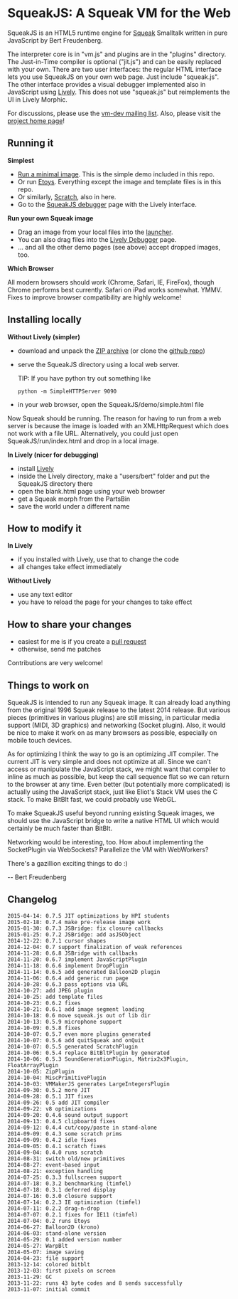 SqueakJS: A Squeak VM for the Web
=================================

SqueakJS is an HTML5 runtime engine for [Squeak][squeak]</a> Smalltalk written in pure JavaScript by Bert Freudenberg.

The interpreter core is in "vm.js" and plugins are in the "plugins" directory. The Just-in-Time compiler is optional ("jit.js") and can be easily replaced with your own. There are two user interfaces: the regular HTML interface lets you use SqueakJS on your own web page. Just include "squeak.js". The other interface provides a visual debugger implemented also in JavaScript using [Lively][lively]. This does not use "squeak.js" but reimplements the UI in Lively Morphic.

For discussions, please use the [vm-dev mailing list][vm-dev]. Also, please visit the [project home page][homepage]!

Running it
----------
**Simplest**

* [Run a minimal image][mini]. This is the simple demo included in this repo.
* Or run [Etoys][etoys]. Everything except the image and template files is in this repo.
* Or similarly, [Scratch][scratch], also in here.
* Go to the [SqueakJS debugger][debug] page with the Lively interface.

**Run your own Squeak image**

* Drag an image from your local files into the [launcher][run].
* You can also drag files into the [Lively Debugger][debug] page.
* ... and all the other demo pages (see above) accept dropped images, too.

**Which Browser**

All modern browsers should work (Chrome, Safari, IE, FireFox), though Chrome performs best currently. Safari on iPad works somewhat. YMMV.
Fixes to improve browser compatibility are highly welcome!


Installing locally
------------------
**Without Lively (simpler)**

* download and unpack the [ZIP archive][zip] (or clone the [github repo][repo])
* serve the SqueakJS directory using a local web server.

  TIP: If you have python try out something like
  ```
  python -m SimpleHTTPServer 9090
  ```
* in your web browser, open the SqueakJS/demo/simple.html file

Now Squeak should be running.
The reason for having to run from a web server is because the image is loaded with an XMLHttpRequest which does not work with a file URL. Alternatively, you could just open SqueakJS/run/index.html and drop in a local image.

**In Lively (nicer for debugging)**

* install [Lively][lively]
* inside the Lively directory, make a "users/bert" folder and put the SqueakJS directory there
* open the blank.html page using your web browser
* get a Squeak morph from the PartsBin
* save the world under a different name 

How to modify it
----------------
**In Lively**

* if you installed with Lively, use that to change the code
* all changes take effect immediately

**Without Lively**

* use any text editor
* you have to reload the page for your changes to take effect

How to share your changes
-------------------------
* easiest for me is if you create a [pull request][pullreq]
* otherwise, send me patches

Contributions are very welcome! 

Things to work on
-----------------
SqueakJS is intended to run any Squeak image. It can already load anything from the original 1996 Squeak release to the latest 2014 release. But various pieces (primitives in various plugins) are still missing, in particular media support (MIDI, 3D graphics) and networking (Socket plugin). Also, it would be nice to make it work on as many browsers as possible, especially on mobile touch devices.

As for optimizing I think the way to go is an optimizing JIT compiler. The current JIT is very simple and does not optimize at all. Since we can't access or manipulate the JavaScript stack, we might want that compiler to inline as much as possible, but keep the call sequence flat so we can return to the browser at any time. Even better (but potentially more complicated) is actually using the JavaScript stack, just like Eliot's Stack VM uses the C stack. To make BitBlt fast, we could probably use WebGL.

To make SqueakJS useful beyond running existing Squeak images, we should use the JavaScript bridge to write a native HTML UI which would certainly be much faster than BitBlt.

Networking would be interesting, too. How about implementing the SocketPlugin via WebSockets? Parallelize the VM with WebWorkers?

There's a gazillion exciting things to do :)

  --  Bert Freudenberg

  [squeak]:   http://squeak.org/
  [repo]:     https://github.com/bertfreudenberg/SqueakJS
  [vm-dev]:   http://lists.squeakfoundation.org/mailman/listinfo/vm-dev
  [homepage]: http://bertfreudenberg.github.io/SqueakJS/
  [run]:      http://bertfreudenberg.github.io/SqueakJS/run/
  [mini]:     http://bertfreudenberg.github.io/SqueakJS/demo/simple.html
  [etoys]:    http://bertfreudenberg.github.io/SqueakJS/etoys/
  [scratch]:  http://bertfreudenberg.github.io/SqueakJS/scratch/
  [debug]:    http://lively-web.org/users/bert/squeak.html
  [zip]:      https://github.com/bertfreudenberg/SqueakJS/archive/master.zip
  [lively]:   https://github.com/LivelyKernel/LivelyKernel
  [pullreq]:  https://help.github.com/articles/using-pull-requests


Changelog
---------
    2015-04-14: 0.7.5 JIT optimizations by HPI students
    2015-02-18: 0.7.4 make pre-release image work
    2015-01-30: 0.7.3 JSBridge: fix closure callbacks
    2015-01-25: 0.7.2 JSBridge: add asJSObject
    2014-12-22: 0.7.1 cursor shapes
    2014-12-04: 0.7 support finalization of weak references
    2014-11-28: 0.6.8 JSBridge with callbacks
    2014-11-20: 0.6.7 implement JavaScriptPlugin
    2014-11-18: 0.6.6 implement DropPlugin
    2014-11-14: 0.6.5 add generated Balloon2D plugin
    2014-11-06: 0.6.4 add generic run page
    2014-10-28: 0.6.3 pass options via URL
    2014-10-27: add JPEG plugin 
    2014-10-25: add template files
    2014-10-23: 0.6.2 fixes 
    2014-10-21: 0.6.1 add image segment loading 
    2014-10-18: 0.6 move squeak.js out of lib dir
    2014-10-13: 0.5.9 microphone support
    2014-10-09: 0.5.8 fixes
    2014-10-07: 0.5.7 even more plugins generated
    2014-10-07: 0.5.6 add quitSqueak and onQuit
    2014-10-07: 0.5.5 generated ScratchPlugin
    2014-10-06: 0.5.4 replace BitBltPlugin by generated
    2014-10-06: 0.5.3 SoundGenerationPlugin, Matrix2x3Plugin, FloatArrayPlugin
    2014-10-05: ZipPlugin
    2014-10-04: MiscPrimitivePlugin
    2014-10-03: VMMakerJS generates LargeIntegersPlugin
    2014-09-30: 0.5.2 more JIT
    2014-09-28: 0.5.1 JIT fixes
    2014-09-26: 0.5 add JIT compiler
    2014-09-22: v8 optimizations
    2014-09-20: 0.4.6 sound output support
    2014-09-13: 0.4.5 clipboartd fixes
    2014-09-12: 0.4.4 cut/copy/paste in stand-alone
    2014-09-09: 0.4.3 some scratch prims
    2014-09-09: 0.4.2 idle fixes
    2014-09-05: 0.4.1 scratch fixes
    2014-09-04: 0.4.0 runs scratch
    2014-08-31: switch old/new primitives
    2014-08-27: event-based input
    2014-08-21: exception handling
    2014-07-25: 0.3.3 fullscreen support
    2014-07-18: 0.3.2 benchmarking (timfel)
    2014-07-18: 0.3.1 deferred display
    2014-07-16: 0.3.0 closure support
    2014-07-14: 0.2.3 IE optimization (timfel)
    2014-07-11: 0.2.2 drag-n-drop
    2014-07-07: 0.2.1 fixes for IE11 (timfel)
    2014-07-04: 0.2 runs Etoys
    2014-06-27: Balloon2D (krono)
    2014-06-03: stand-alone version
    2014-05-29: 0.1 added version number
    2014-05-27: WarpBlt
    2014-05-07: image saving
    2014-04-23: file support
    2013-12-14: colored bitblt
    2013-12-03: first pixels on screen
    2013-11-29: GC
    2013-11-22: runs 43 byte codes and 8 sends successfully
    2013-11-07: initial commit